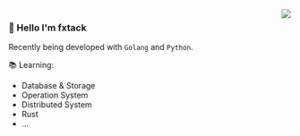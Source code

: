 



<img align="right" src="https://github-readme-stats.vercel.app/api?username=fxtack&bg_color=30,A5CCC2,904e95&show_icons=true&&title_color=fff&text_color=fff&theme=cobalt2">

### 🥥 Hello I'm fxtack

Recently being developed with `Golang` and `Python`.

📚︎ Learning:
* Database & Storage
* Operation System
* Distributed System
* Rust
* ...
